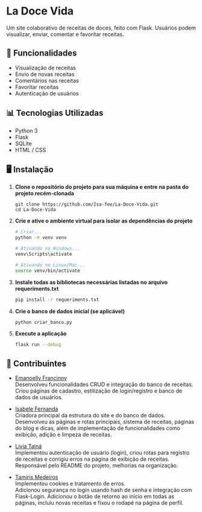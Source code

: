 # La Doce Vida

Um site colaborativo de receitas de doces, feito com Flask. Usuários podem visualizar, enviar, comentar e favoritar receitas.

## 🔎 Funcionalidades

- Visualização de receitas
- Envio de novas receitas
- Comentários nas receitas
- Favoritar receitas
- Autenticação de usuários

## 📊 Tecnologias Utilizadas

- Python 3
- Flask
- SQLite
- HTML / CSS

## 🖥️ Instalação

1. **Clone o repositório do projeto para sua máquina e entre na pasta do projeto recém-clonada**

    ```git
    git clone https://github.com/Isa-fee/La-Doce-Vida.git
    cd La-Doce-Vida
    ```

2. **Crie e ative o ambiente virtual para isolar as dependências do projeto**

    ```sh
    # Criar...
    python -m venv venv

    # Ativando no Windows...
    venv\Scripts\activate

    # Ativando no Linux/Mac...
    source venv/bin/activate
    ```

3. **Instale todas as bibliotecas necessárias listadas no arquivo requeriments.txt**

    ```sh
    pip install -r requeriments.txt
    ```

4. **Crie o banco de dados inicial (se aplicável)**

    ```sh
    python criar_banco.py
    ```

5. **Execute a aplicação**

    ```sh
    flask run --debug
    ```

## 👥 Contribuintes

- [Emanoelly Francinny](https://github.com/FranbryloB)  
  Desenvolveu funcionalidades CRUD e integração do banco de receitas.  
  Criou páginas de cadastro, estilização de login/registro e banco de dados de usuários.

- [Isabele Fernanda](https://github.com/Isa-Fee)  
  Criadora principal da estrutura do site e do banco de dados.  
  Desenvolveu as páginas e rotas principais, sistema de receitas, páginas do blog e dicas, além de implementação de funcionalidades como exibição, adição e limpeza de receitas.

- [Livia Tainá](https://github.com/LiviaVolieari)  
  Implementou autenticação de usuário (login), criou rotas para registro de receitas e corrigiu erros na página de exibição de receitas.  
  Responsável pelo README do projeto, melhorias na organização.

- [Tamíris Medeiros](https://github.com/medeirostamiris)  
  Implementou cookies e tratamento de erros.  
  Adicionou segurança no login usando hash de senha e integração com Flask-Login.                                                                                                                              Adicionou o botão de retorno ao início em todas as páginas, incluiu novas receitas e fixou o rodapé na página de perfil.                                                                                                                      
